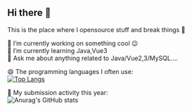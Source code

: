 ## Hi there 👋
This is the place where I opensource stuff and break things 🤣

🔭  I’m currently working on something cool 😉  
🌱  I’m currently learning Java,Vue3  
💬  Ask me about anything related to Java/Vue2,3/MySQL....  

😄 The programming languages ​​I often use:  
[![Top Langs](https://github-readme-stats.vercel.app/api/top-langs/?username=belongwithme&layout=compact)](https://github.com/anuraghazra/github-readme-stats)  

🔭 My submission activity this year:  
![Anurag's GitHub stats](https://github-readme-stats.vercel.app/api?username=belongwithme&show_icons=true&theme=tokyonight)  
